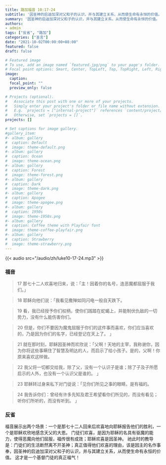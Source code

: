 ```yaml
---
title: 路加福音 10:17-24
subtitle: '因圣神的启迪加深对父和子的认识，并与其建立关系，从而使生命有永恒的价值。 这才是一个基督门徒的真正福气！'
summary: '因圣神的启迪加深对父和子的认识，并与其建立关系，从而使生命有永恒的价值。 这才是一个基督门徒的真正福气！'
authors:
- admin
tags: ["反省", "路加"]
categories: ["圣言"]
date: "2021-10-02T00:00:00+08:00"
featured: false
draft: false

# Featured image
# To use, add an image named `featured.jpg/png` to your page's folder.
# Focal point options: Smart, Center, TopLeft, Top, TopRight, Left, Right, BottomLeft, Bottom, BottomRight
image:
  caption:
  focal_point: ""
  preview_only: false

# Projects (optional).
#   Associate this post with one or more of your projects.
#   Simply enter your project's folder or file name without extension.
#   E.g. `projects = ["internal-project"]` references `content/project/deep-learning/index.md`.
#   Otherwise, set `projects = []`.
projects: []

# Set captions for image gallery.
#gallery_item:
#- album: gallery
#  caption: Default
#  image: theme-default.png
#- album: gallery
#  caption: Ocean
#  image: theme-ocean.png
#- album: gallery
#  caption: Forest
#  image: theme-forest.png
#- album: gallery
#  caption: Dark
#  image: theme-dark.png
#- album: gallery
#  caption: Apogee
#  image: theme-apogee.png
#- album: gallery
#  caption: 1950s
#  image: theme-1950s.png
#- album: gallery
#  caption: Coffee theme with Playfair font
#  image: theme-coffee-playfair.png
#- album: gallery
#  caption: Strawberry
#  image: theme-strawberry.png
---
```


{{< audio src="/audio/zh/luke10-17-24.mp3" >}}

### 福音
> 17 那七十二人欢喜地归来，说：「主！因着你的名号，连恶魔都屈服于我们。」

> 18 耶稣向他们说：「我看见撒殚如同闪电一般自天跌下。

> 19 看，我已经授予你们权柄，使你们践踏在蛇蝎上，并能制伏仇敌的一切势力，没有什么能伤害你们。

> 20 但是，你们不要因为魔鬼屈服于你们的这件事而喜欢，你们应当喜欢的，乃是因为你们的名字，已经登记在天上了。  」

> 21 就在那时刻，耶稣因圣神而欢欣说：「父啊！天地的主宰，我称谢你，因为你将这些事瞒住了智慧及明达的人，而启示了给小孩子。是的，父啊！你原来喜欢这样做。

> 22 我父将一切都交给我，除了父，没有一个认识子是谁；除了子及子所愿启示的人外，也没有一个认识父是谁的。  」

> 23 耶稣转过身来私下对门徒说：「见你们所见之事的眼睛，是有福的。

> 24 我告诉你们：曾经有许多先知及君王希望看你们所见的，而没有看见；听你们所听的，而没有听到。  」

### 反省
福音展示出两个场景：一个是那七十二人回来后欢喜地向耶稣报告他们的胜利，一个是耶稣欢欣地感念天父的大恩。 门徒们欢喜，是因为耶稣的名具有驱魔的能力，使得恶魔向他们屈服，福传很有成效；耶稣欢喜是因圣神。 祂此时的教导是：门徒们的生活断然离不开圣神；真正值得他们欢喜的理由，该是因主的名作事奉，因圣神的启迪加深对父和子的认识，并与其建立关系，从而使生命有永恒的价值。 这才是一个基督门徒的真正福气！
